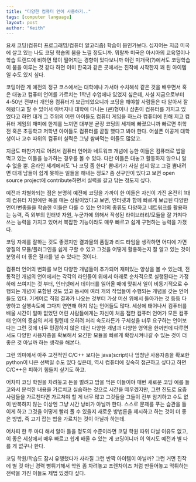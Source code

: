 ```yaml
---
title: "다양한 컴퓨터 언어 사용하기.."
tags: [computer language]
layout: post
author: "Keith"
---
```


요새 코딩(컴퓨터 프로그래밍/컴퓨터 알고리즘) 학습이 붐인가보다. 심지어는 지금 미국에 살고 있는 나도 코딩 학습의 붐을 느낄 정도니까. 뭐랄까 미국은 아시아의 교육열이나 학습 트랜드에 비하면 많이 떨어지는 경향이 있다보니까 이런 미개국(?)에서도 코딩학습이 붐을 이루는 것 같다 하면 이미 한국과 같은 곳에서는 진작에 시작한지 꽤 된 아이템일 수도 있지 싶다.

코딩이란 게 예전의 정규 코스에서는 대학에나 가서야 수치해석 같은 것을 배우면서 혹은 대놓고 컴퓨터 언어를 가르치는 1학년 수업에나 있었지 싶은데, 사실 지금으로부터 4-50년 전부터 개인용 컴퓨터가 보급되었으니까 코딩을 해야할 사람들은 다 알아서 잘 해왔다고 할 수 있어서 아버지나 대학에 다니는 (큰)형이나 삼촌이 컴퓨터를 가지고 있었다고 하면 대개 그 주위의 어린 아이들도 컴퓨터 게임을 하느라 컴퓨터에 친해 지고 컴퓨터 게임의 재미에 한계를 느끼면 대부분 곧장 코딩의 세계에 빠졌으니까 빠르면 취학전 혹은 초등학교 저학년 아이들도 컴퓨터를 곧잘 했다고 봐야 한다. 어설픈 이공계 대학생이나 교수 따위의 컴퓨터 실력은 그냥 쌈싸먹는 이들도 많았고.

지금도 마찬가지로 어려서 컴퓨터 언어와 네트워크 개념에 능한 이들은 컴퓨터로 밥을 먹고 있는 이들을 능가하는 경우를 볼 수 있다. 다만 이들은 대놓고 활동하지 않으니 알 수 없을 뿐. 온라인 세계에서도 '나 코딩 좀 한다' 뽐내기가 사실 쉽지 않고 그걸 뽐내려면 대개 남들이 쉽게 못하는 일들을 해내는 정도? 좀 선구안이 있다고 보면 open source project에 contribute하면서 실력을 갈고 닦는 정도지 싶다.

예전과 차별화되는 점은 분명히 예전에 코딩을 가까이 한 이들은 자신이 가진 온전히 1대의 컴퓨터 자원에만 목을 매는 상황이었다고 보면, 인터넷과 함께 빠르게 보급된 다양한 언어/변종들을 학습한 이들은 다룰 수 있는 언어의 종류도 다양하고 네트워크를 활용하는 능력, 즉 외부의 인터넷 자원, 누군가에 의해서 작성된 라이브러리/모듈을 잘 가져다 쓰는 능력을 가지고 있어서 복잡한 기능이라도 매우 빠르고 쉽게 구현하는 능력을 가졌다.

코딩 자체를 잘하는 것도 좋겠지만 결과물의 품질과 리드 타임을 생각하면 어디에 가면 양질의 모듈/플러그인을 쉽게 구할 수 있고 그것을 어떻게 활용하는지 잘 알고 있는 것이 분명히 더 좋은 결과를 낼 수 있다는 것이다. 

컴퓨터 언어의 변화를 보면 다양한 개념들이 추가되어 재미있는 양상을 볼 수 있는데, 전통적인 개념의 언어에서는 각각의 라인들이 위에서 아래로 순차적으로 실행된다는 가정하에 쓰여지는 것 부터, 인터넷에서 데이터를 읽어올 때에 맞춰서 일이 비동기적으로 수행되는 개념이 포함된 것도 있고 동시에 여러 개의 작업들이 수행되는 개념을 갖는 언어들도 있다. 기계어로 직접 결과가 나오는 것부터 가상 머신 위에서 돌아가는 것 등등 다양하고 실행속도에 그다지 연연해 하지 않는 언어들도 많다. 세상에 태어나서 컴퓨터를 배울 시간이 얼마 없었던 어린 사람들에게는 자신이 처음 접한 컴퓨터 언어가 모든 컴퓨터 언어의 중심의 서게 될텐데 오히려 처리 속도라든가 구체성을 너무 요구하는 언어보다는 그런 것에 너무 민감하지 않은 대신 다양한 개념과 다양한 영역을 한꺼번에 다루면서도 다양한 사용자층을 확보해서 요긴한 모듈을 빠르게 확장시켜나갈 수 있는 것이 더 좋은 것 아닐까 하는 생각을 해본다.

그런 의미에서 아주 고전적인 C/C++ 보다는 java(script)나 엄청난 사용자층을 확보한 python이 나은 선택일 수도 있다 싶은데, 역시 컴퓨터에 깊숙히 접근하고 싶다고 하면 C/C++은 피하기 힘들지 싶기도 하고. 

어차피 코딩 학원을 차려놓고 돈을 벌려고 맘을 먹은 이들이야 매번 새로운 코딩 예를 들고와서 분석한 내용을 가르치고 실습하는 것으로 시간을 떼우겠지만, 그런 진도로 요즘 사람들을 가르친다면 가르쳐야 할 게 너무 많고 그것들을 그들이 전부 암기하고 수도 없이 반복하지 않는 이상엔 그냥 시간 낭비가 아닐까 한다. 스스로 문제를 푸는 습관을 들이게 하고 그것을 어떻게 빨리 풀 수 있을지 새로운 방법론을 제시하고 하는 것이 더 좋은 방법, 즉 고기 잡는 법을 가르치는 것이 아닐까 하는데.

어차피 한 두 마디 해서 알아 들을 정도의 수준이라면 코딩 학원 따위 다닐 이유도 없고, 이 좋은 세상에서 매우 빠르고 쉽게 배울 수 있는 게 코딩이니까 이 역시도 예전과 별 다를 게 없구나 한다. 

코딩 학원/학습도 잠시 유행했다가 사라질 그런 반짝 아이템이 아닐까? 그런 거면 진작에 별 것 아닌 경력 뻥튀기해서 학원 좀 차려놓고 프렌차이즈 처럼 만들어놓고 먹튀하는 전략을 가진 이들도 제법 있겠다 싶다.
